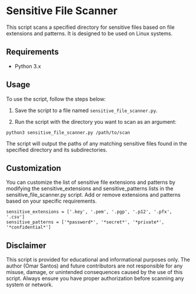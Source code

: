 # Sensitive File Scanner

This script scans a specified directory for sensitive files based on file extensions and patterns. It is designed to be used on Linux systems.

## Requirements

- Python 3.x

## Usage

To use the script, follow the steps below:

1. Save the script to a file named `sensitive_file_scanner.py`.

2. Run the script with the directory you want to scan as an argument:

```
python3 sensitive_file_scanner.py /path/to/scan
```

The script will output the paths of any matching sensitive files found in the specified directory and its subdirectories.

## Customization
You can customize the list of sensitive file extensions and patterns by modifying the sensitive_extensions and sensitive_patterns lists in the sensitive_file_scanner.py script. Add or remove extensions and patterns based on your specific requirements.

```
sensitive_extensions = ['.key', '.pem', '.pgp', '.p12', '.pfx', '.csv']
sensitive_patterns = ['*password*', '*secret*', '*private*', '*confidential*']
```

## Disclaimer
This script is provided for educational and informational purposes only. The author (Omar Santos) and future contributors are not responsible for any misuse, damage, or unintended consequences caused by the use of this script. Always ensure you have proper authorization before scanning any system or network.

